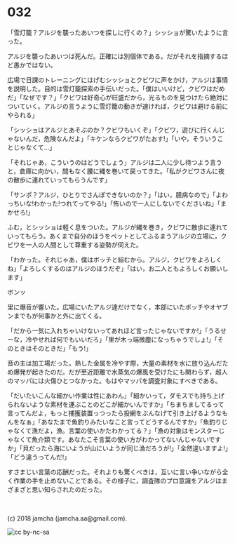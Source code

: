 # 032

「雪灯籠？アルジを襲ったあいつを探しに行くの？」シッショが驚いたように言った。  

アルジを襲ったあいつは死んだ。正確には別個体である。だがそれを指摘するほど愚かではない。  

広場で日課のトレーニングにはげむシッショとクビワに声をかけ，アルジは事情を説明した。目的は雪灯籠探索の手伝いだった。「僕はいいけど，クビワはだめだ」「なぜです？」「クビワは好奇心が旺盛だから，光るものを見つけたら絶対についていく。アルジの言うように雪灯籠の動きが速ければ，クビワは避ける前にやられる」  

「シッショはアルジとあそぶのか？クビワもいくぞ」「クビワ，遊びに行くんじゃないんだ，危険なんだよ」「キケンならクビワがたおす!」「いや，そういうことじゃなくて…」  

「それじゃあ，こういうのはどうでしょう」アルジは二人に少し待つよう言うと，倉庫に向かい，間もなく腰に縄を巻いて戻ってきた。「私がクビワさんに夜の散歩に連れていってもらうんです」  

「サンポ？アルジ，ひとりでさんぽできないのか？」「はい，臆病なので」「よわっちいな!わかった!つれてってやる!」「怖いので一人にしないでくださいね」「まかせろ!」  

ふむ，とシッショは軽く息をついた。アルジが縄を巻き，クビワに散歩に連れていってもらう。あくまで自分のほうをペットとしてふるまうアルジの立場に，クビワを一人の人間として尊重する姿勢が伺えた。  

「わかった。それじゃあ，僕はボッチと組むから。アルジ，クビワをよろしくね」「よろしくするのはアルジのほうだぞ」「はい，お二人ともよろしくお願いします」  

ボンッ  

里に爆音が響いた。広場にいたアルジ達だけでなく，本部にいたボッチやオヤブンまでもが何事かと外に出てくる。  

「だから一気に入れちゃいけないってあれほど言ったじゃないですか!」「うるせーな，冷やせれば何でもいいだろ」「里が木っ端微塵になっちゃうでしょ!」「そのときはそのときだ」「もう!」  

音の主は加工場だった。熱した金属を冷やす際，大量の素材を水に放り込んだため爆発が起きたのだ。だが至近距離で水蒸気の爆風を受けたにも関わらず，超人のマッパには火傷ひとつなかった。もはやマッパを調査対象にすべきである。  

「だいたいこんな細かい作業は性にあわん」「細かいって，ダモスでも持ち上げられないような素材を運ぶことのどこが細かいんですか」「ちまちましてるって言ってんだよ，もっと捕獲装置っつったら投網をぶんなげて引き上げるようなもんをなぁ」「あなたまで魚釣りみたいなこと言ってどうするんですか」「魚釣りじゃなくて漁だよ，漁。言葉の使いかたわかってる？」「漁の対象はモンスターじゃなくて魚介類です。あなたこそ言葉の使い方がわかってないんじゃないですか」「貝だったら海にいようが山にいようが同じ漁だろうが!」「全然違いますよ!」「どう違うってんだ!」  

すさまじい言葉の応酬だった。それよりも驚くべきは，互いに言い争いながら全く作業の手を止めないことである。その様子に，調査隊のプロ意識をアルジはまざまざと思い知らされたのだった。  

<br>  
<br>  
(c) 2018 jamcha (jamcha.aa@gmail.com).  

![cc by-nc-sa](http://i.creativecommons.org/l/by-nc-sa/4.0/88x31.png)
